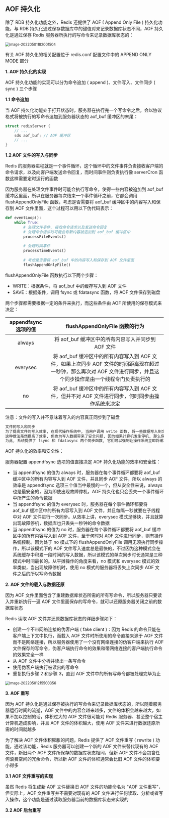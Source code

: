 ## AOF 持久化

除了 RDB 持久化功能之外，Redis 还提供了 AOF ( Append Only File ) 持久化功能，与 RDB 持久化通过保存数据库中的键值对来记录数据库状态不同，AOF 持久化是通过保存 Redis 服务器所执行的写命令来记录数据库状态的：

<img src="C:\Users\zjt\AppData\Roaming\Typora\typora-user-images\image-20220501182001504.png" alt="image-20220501182001504" style="zoom:80%;" />

有关 AOF 持久化的相关配置位于 redis.conf 配置文件中的 APPEND ONLY MODE 部分

**1. AOF 持久化的实现**

AOF 持久化功能的实现可以分为命令追加 ( append )、文件写入、文件同步 ( sync ) 三个步骤

**1.1 命令追加**

当 AOF 持久化功能处于打开状态时，服务器在执行完一个写命令之后，会以协议格式将被执行的写命令追加到服务器状态的 aof_buf 缓冲区的末尾：

```c
struct redisServer {
    // ...
    sds aof_buf; // AOF 缓冲区
    // ...
}
```

**1.2 AOF 文件的写入与同步**

Redis 的服务器进程就是一个事件循环，这个循环中的文件事件负责接收客户端的命令请求，以及向客户端发送命令回复，而时间事件则负责执行像 serverCron 函数这样需要定时运行的函数

因为服务器在处理文件事件时可能会执行写命令，使得一些内容被追加到 aof_buf 缓冲区里面，所以在服务器每次结束一个事件循环之前，它都会调用 flushAppendOnlyFile 函数，考虑是否需要将 aof_buf 缓冲区中的内容写入和保存到 AOF 文件里面，这个过程可以用以下伪代码表示：

```python
def eventLoop():
    while True:
        # 处理文件事件, 接收命令请求以及发送命令回复
        # 处理命令请求时可能会有新内容被追加到 aof_buf 缓冲区中
        processFileEvents()
        
        # 处理时间事件
        processTimeEvents()
        
        # 考虑是否要将 aof_buf 中的内容写入和保存到 AOF 文件里面
        flushAppendOnlyFile()
```

flushAppendOnlyFile 函数执行以下两个步骤：

- WRITE：根据条件，将 aof_buf 中的缓存写入到 AOF 文件
- SAVE：根据条件，调用 fsync 或 fdatasync 函数，将 AOF 文件保存到磁盘

两个步骤都需要根据一定的条件来执行，而这些条件由 AOF 所使用的保存模式来决定：

| appendfsync 选项的值 |                flushAppendOnlyFile 函数的行为                |
| :------------------: | :----------------------------------------------------------: |
|        always        |      将 aof_buf 缓冲区中的所有内容写入并同步到 AOF 文件      |
|       everysec       | 将 aof_buf 缓冲区中的所有内容写入到 AOF 文件，如果上次同步 AOF 文件的时间距离现在超过一秒钟，那么再次对 AOF 文件进行同步，并且这个同步操作是由一个线程专门负责执行的 |
|          no          | 将 aof_buf 缓冲区中的所有内容写入到 AOF 文件，但并不对 AOF 文件进行同步，何时同步由操作系统来决定 |

注意：文件的写入并不意味着写入的内容真正同步到了磁盘

```tex
文件的写入和同步
为了提高文件的写入效率, 在现代操作系统中, 当用户调用 write 函数, 将一些数据写入到文件的时候, 操作系统通常会将写入的数据暂时保存在一个内存缓冲区里面, 等到缓冲区的空间被填满、或者超过了指定的时限之后, 才真正地将缓冲区中的数据写入到磁盘里面。
这种做法虽然提高了效率, 但也为写入数据带来了安全问题, 因为如果计算机发生停机, 那么保存在内存缓冲区里面的写入数据将会丢失。
为此, 系统提供了 fsync 和 fdatasync 两个同步函数, 它们可以强制让操作系统立即将缓冲区中的数据写入到硬盘里面, 从而确保写入数据的安全性。
```

AOF 持久化的效率和安全性：

服务器配置 appendfsync 选项的值直接决定 AOF 持久化功能的效率和安全性：

- 当 appendfsync 的值为 always 时，服务器在每个事件循环都要将 aof_buf 缓冲区中的所有内容写入到 AOF 文件，并且同步 AOF 文件，所以 always 的效率是 appendfsync 选项三个值当中最慢的一个，但从安全性来说，always 也是最安全的，因为即使出现故障停机，AOF 持久化也只会丢失一个事件循环中所产生的命令数据
- 当 appendfsync 的值为 everysec 时，服务器在每个事件循环都要将 aof_buf 缓冲区中的所有内容写入到 AOF 文件，并且每隔一秒就要在子线程中对 AOF 文件进行一次同步。从效率上讲，everysec 模式足够快，并且就算出现故障停机，数据库也只丢失一秒钟的命令数据
- 当 appendfsync 的值为 no 时，服务器在每个事件循环都要将 aof_buf 缓冲区中的所有内容写入到 AOF 文件，至于何时对 AOF 文件进行同步，则有操作系统控制。因为处于 no 模式下的 flushAppendOnlyFile 调用无须执行同步操作，所以该模式下的 AOF 文件写入速度总是最快的，不过因为这种模式会在系统缓存中积累一段时间的写入数据，所以该模式的单次同步时长通常是三种模式中时间最长的。从平摊操作的角度来看，no 模式和 everysec 模式的效率类似，当出现故障停机时，使用 no 模式的服务器将丢失上次同步 AOF 文件之后的所以写命令数据

**2. AOF 文件的载入与数据还原**

因为 AOF 文件里面包含了重建数据库状态所需的所有写命令，所以服务器只要读入并重新执行一遍 AOF 文件里面保存的写命令，就可以还原服务器关闭之前的数据库状态

Redis 读取 AOF 文件并还原数据库状态的详细步骤如下：

- 创建一个不带网络连接的伪客户端 ( fake client )：因为 Redis 的命令只能在客户端上下文中执行，而载入 AOF 文件时所使用的命令直接来源于 AOF 文件而不是网络连接，所以服务器使用了一个没有网络连接的伪客户端来执行 AOF 文件保存的写命令，伪客户端执行命令的效果和带网络连接的客户端执行命令的效果完全一样
- 从 AOF 文件中分析并读出一条写命令
- 使用伪客户端执行被读出的写命令
- 重复执行步骤 2 和步骤 3，直到 AOF 文件中的所有写命令都被处理完毕为止

<img src="C:\Users\zjt\AppData\Roaming\Typora\typora-user-images\image-20220501215500356.png" alt="image-20220501215500356" style="zoom:80%;" />

**3. AOF 重写**

因为 AOF 持久化是通过保存被执行的写命令来记录数据库状态的，所以随着服务器运行时间的流逝，AOF 文件中的内容会越来越多，文件的体积会越来越大，如果不加以控制的话，体积过大的 AOF 文件很可能对 Redis 服务器、甚至整个宿主计算机造成影响，并且 AOF 文件的体积越大，使用 AOF 文件来进行数据还原所需的时间就越多

为了解决 AOF 文件体积膨胀的问题，Redis 提供了 AOF 文件重写 ( rewrite ) 功能，通过该功能，Redis 服务器可以创建一个新的 AOF 文件来替代现有的 AOF 文件，新旧两个 AOF 文件所保存的数据库状态相同，但新 AOF 文件不会包含任何浪费空间的冗余命令，所以新 AOF 文件的体积通常会比旧 AOF 文件的体积要小得多

**3.1 AOF 文件重写的实现**

虽然 Redis 将生成新 AOF 文件替换旧 AOF 文件的功能命名为 "AOF 文件重写"，但实际上，AOF 文件重写并不需要对现有的 AOF 文件进行任何读取、分析或者写入操作，这个功能是通过读取服务器当前的数据库状态来实现的

**3.2 AOF 后台重写**